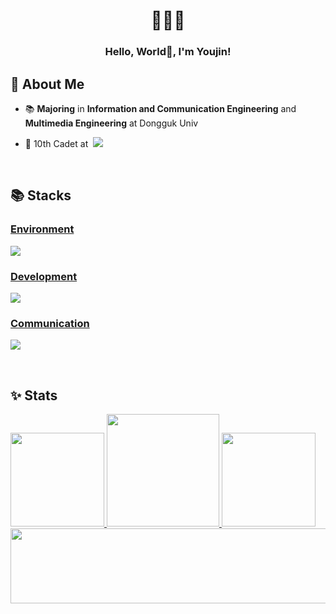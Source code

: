 <div align=center>
	<h1>👩🏻‍💻</h1>
	<h3>Hello, World👋, I'm Youjin!</h3>
</div>

<div>
	<h2>👋 About Me</h2>
	<p>
	  <ul>
		  <li><p>📚 <strong>Majoring</strong>&nbsp;in <strong>Information and Communication Engineering</strong> and <strong>Multimedia Engineering</strong>&nbsp;at Dongguk Univ</li>
		  <li><p display="flex" align-items="flex-start">🚀 10th Cadet at &nbsp;<strong><img src="https://img.shields.io/badge/42seoul-333333?style=flat&logo=42&logoColor=white"/></strong></p></li>
	  </ul>
	</p>
</div>
<br>
<div>
	<h2>📚 Stacks</h2>
	<p>
		<a href="https://skillicons.dev">
			<h3>Environment</h3>
			<img src="https://skillicons.dev/icons?i=vscode,unity,git,github,gitlab,vim,linux" />
	  		<h3>Development</h3>
			<img src="https://skillicons.dev/icons?i=js,html,css,react,jquery,nodejs,spring,java,py,c,mysql,postgres&perline=4" />
	    		<h3>Communication</h3>
	      		<img src="https://skillicons.dev/icons?i=notion,discord,slack" />
		</a>
	</p>
</div>
<br>
<div>
	<h2>✨ Stats</h2>
	<p>
		<a href="https://github.com/2UJ1N">
			<img src="https://github-readme-stats.vercel.app/api?username=2UJ1N&show_icons=true&hide_border=true&hide=contribs,prs&cache_seconds=86400&theme=graywhite&&count_private=true&include_all_commits=true" height="150px"/>
			<img height="180em" src="https://github-readme-stats.vercel.app/api/top-langs/?username=2UJ1N&exclude_repo=KNN-Image-Classification&show_icons=true&hide_border=true&layout=compact&theme=graywhite&langs_count=8"/>
		</a>
		<a href="https://solved.ac/user001">
			<img src="http://mazassumnida.wtf/api/v2/generate_badge?boj=user001" height="150px"/>
<!-- 			<img src="http://mazandi.herokuapp.com/api?handle=user001&theme=cold" height="150px"/> -->
		</a>
		<a href="https://github.com/devxb/gitanimals">
  <img src="https://render.gitanimals.org/lines/2UJ1N?pet-id=1" width="1000" height="120"/>
</a>
<!-- 		<img height="180em" src="https://github-readme-streak-stats.herokuapp.com/?user=2UJ1N&hide_border=true" /> -->
	</p>

</div>
